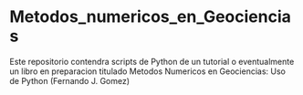 # Metodos_numericos_en_Geociencias
Este repositorio contendra scripts de Python de un tutorial o eventualmente un libro en preparacion titulado Metodos Numericos en Geociencias: Uso de Python (Fernando J. Gomez)
